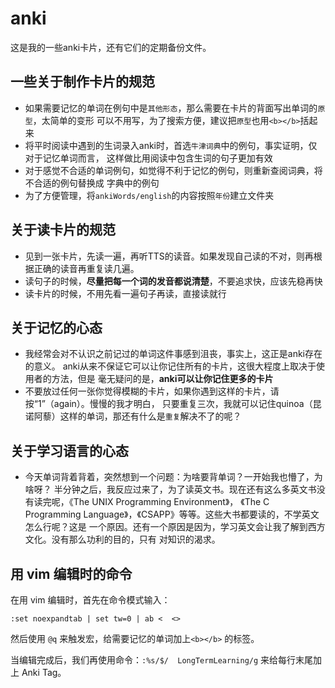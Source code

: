 # anki
这是我的一些anki卡片，还有它们的定期备份文件。

## 一些关于制作卡片的规范
- 如果需要记忆的单词在例句中是`其他形态`，那么需要在卡片的背面写出单词的`原型`，太简单的变形
可以不用写，为了搜索方便，建议把`原型`也用`<b></b>`括起来
- 将平时阅读中遇到的生词录入anki时，首选`牛津词典`中的例句，事实证明，仅对于记忆单词而言，
这样做比用阅读中包含生词的句子更加有效
- 对于感觉不合适的单词例句，如觉得不利于记忆的例句，则重新查阅词典，将不合适的例句替换成
字典中的例句
- 为了方便管理，将`ankiWords/english`的内容按照`年份`建立文件夹

## 关于读卡片的规范
- 见到一张卡片，先读一遍，再听TTS的读音。如果发现自己读的不对，则再根据正确的读音再重复读几遍。
- 读句子的时候，**尽量把每一个词的发音都说清楚**，不要追求快，应该先稳再快
- 读卡片的时候，不用先看一遍句子再读，直接读就行

## 关于记忆的心态
- 我经常会对不认识之前记过的单词这件事感到沮丧，事实上，这正是anki存在的意义。
anki从来不保证它可以让你记住所有的卡片，这很大程度上取决于使用者的方法，但是
毫无疑问的是，**anki可以让你记住更多的卡片**
- 不要放过任何一张你觉得模糊的卡片，如果你遇到这样的卡片，请按“1”（again）。慢慢的我才明白，
只要重复三次，我就可以记住quinoa（昆诺阿藜）这样的单词，那还有什么是`重复`解决不了的呢？

## 关于学习语言的心态
- 今天单词背着背着，突然想到一个问题：为啥要背单词？一开始我也懵了，为啥呀？
半分钟之后，我反应过来了，为了读英文书。现在还有这么多英文书没有读完呢，《The UNIX Programming Environment》，
《The C Programming Language》，《CSAPP》等等。这些大书都要读的，不学英文怎么行呢？这是
一个原因。还有一个原因是因为，学习英文会让我了解到西方文化。没有那么功利的目的，只有
对知识的渴求。

## 用 vim 编辑时的命令
在用 vim 编辑时，首先在命令模式输入：
```vimscript
:set noexpandtab | set tw=0 | ab <  <>
```

然后使用 `@q` 来触发宏，给需要记忆的单词加上`<b></b>` 的标签。

当编辑完成后，我们再使用命令：`:%s/$/	LongTermLearning/g` 来给每行末尾加上 Anki Tag。
